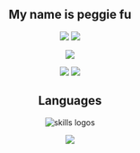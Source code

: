 <h2 align="center">My name is peggie fu</h2>
<p align="center">
    <img src="https://raw.githubusercontent.com/peggiefu/stats/master/generated/overview.svg#gh-dark-mode-only"/>   
    <img src="https://raw.githubusercontent.com/peggiefu/stats/master/generated/languages.svg#gh-dark-mode-only"/>
</p> 
<p align="center">
    <img src="https://github-profile-summary-cards.vercel.app/api/cards/profile-details?username=peggiefu&theme=tokyonight" />
</p>

<!-- <p align="center">
    <img src="https://github-readme-stats.vercel.app/api?username=peggiefu"/>   
   
</p>  -->


<p align="center">
    <img src="http://github-readme-streak-stats.herokuapp.com?user=peggiefu&theme=tokyonight&hide_border=true" />
    <img
        src="https://github-profile-summary-cards.vercel.app/api/cards/most-commit-language?username=peggiefu&theme=tokyonight" />
</p>
<h2 align="center">Languages</h2>
<p align="center">
    <img src="https://skillicons.dev/icons?i=git,github,express,cypress,redux,vite,html,css,sass,tailwind,nodejs,js,ts,react,solidity,nextjs,firebase,mongodb,figma,prisma&perline=10"
        alt="skills logos" />
</p>
<p align="center">
    <img src="https://github-profile-trophy.vercel.app/?username=peggiefu">
</p> 